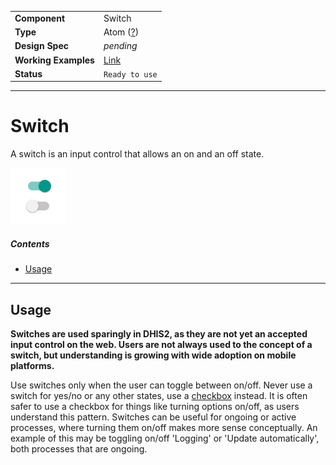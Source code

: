 | |  |
|-------------|------------------|
| **Component** | Switch |
| **Type** | Atom ([?](http://atomicdesign.bradfrost.com/chapter-2/))|
| **Design Spec** | *pending* |
| **Working Examples** | [Link](https://d2-ci.github.io/ui-core/?path=/story/switch--default) |
| **Status** | `Ready to use` |

---

# Switch

A switch is an input control that allows an on and an off state.

![](../images/switch.png)

##### Contents

- [Usage](#usage)

---

## Usage

**Switches are used sparingly in DHIS2, as they are not yet an accepted input control on the web. Users are not always used to the concept of a switch, but understanding is growing with wide adoption on mobile platforms.**

Use switches only when the user can toggle between on/off. Never use a switch for yes/no or any other states, use a [checkbox](checkbox.md) instead. It is often safer to use a checkbox for things like turning options on/off, as users understand this pattern. Switches can be useful for ongoing or active processes, where turning them on/off makes more sense conceptually. An example of this may be toggling on/off 'Logging' or 'Update automatically', both processes that are ongoing.
